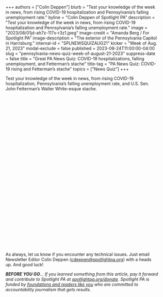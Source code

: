 +++
authors = ["Colin Deppen"]
blurb = "Test your knowledge of the week in news, from rising COVID-19 hospitalization and Pennsylvania’s falling unemployment rate."
byline = "Colin Deppen of Spotlight PA"
description = "Test your knowledge of the week in news, from rising COVID-19 hospitalization and Pennsylvania’s falling unemployment rate."
image = "2023/08/01jd-ah7z-117x-r3z1.jpeg"
image-credit = "Amanda Berg / For Spotlight PA"
image-description = "The exterior of the Pennsylvania Capitol in Harrisburg."
internal-id = "SPLNEWSQUIZAUG21"
kicker = "Week of Aug. 21, 2023"
modal-exclude = false
published = 2023-08-24T11:00:00-04:00
slug = "pennsylvania-news-quiz-week-of-august-21-2023"
suppress-date = false
title = "Great PA News Quiz: COVID-19 hospitalizations, falling unemployment, and Fetterman’s stache"
title-tag = "PA News Quiz: COVID-19 rising and Fetterman’s stache"
topics = ["News Quiz"]
+++

Test your knowledge of the week in news, from rising COVID-19 hospitalization, Pennsylvania’s falling unemployment rate, and U.S. Sen. John Fetterman’s Walter White-esque stache.

<div data-tf-widget="NQJUqEDo" data-tf-opacity="100" data-tf-iframe-props="title=SPL News Quiz Week 31 - Aug. 24" data-tf-transitive-search-params data-tf-medium="snippet" style="width:100%;height:500px;"></div><script src="//embed.typeform.com/next/embed.js"></script>

As always, let us know if you encounter any technical issues. Just email Newsletter Editor Colin Deppen (cdeppen@spotlightpa.org) with a heads up. And good luck!

<strong><em>BEFORE YOU GO</em></strong><em>… If you learned something from this article, pay it forward and contribute to Spotlight PA at </em><a href="http://spotlightpa.org/donate"><em>spotlightpa.org/donate</em></a><em>. Spotlight PA is funded by </em><a href="https://www.spotlightpa.org/support"><em>foundations and readers like you</em></a><em> who are committed to accountability journalism that gets results.</em>

